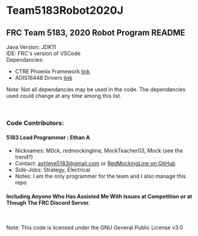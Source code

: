 # Team5183Robot2020J

## FRC Team 5183, 2020 Robot Program README

Java Version: JDK11 <br/>
IDE: FRC's version of VSCode <br/>
Dependancies:
- CTRE Phoenix Framework [link](http://www.ctr-electronics.com/hro.html#product_tabs_technical_resources)
- ADIS16448 Drivers [link](https://github.com/juchong/ADIS16448-RoboRIO-Driver/tree/master/java)

Note: Not all dependancies may be used in the code. The dependancies used could change at any time among this list.

<br/>

### Code Contributors:

#### 5183 Lead Programmer : Ethan A

- Nicknames: M0ck, redmockingline, MockTeacher03, Mock (see the trend?)
- Contact: ashleye5183@gmail.com or [RedMockingLine on GitHub](https://github.com/RED-M0CKING-LINE)
- Side-Jobs: Strategy, Electrical
- Notes: I am the only programmer for the team and I also manage this repo

#### Including Anyone Who Has Assisted Me With Issues at Competition or at Though The FRC Discord Server.

<br/>

Note: This code is licensed under the GNU General Public License v3.0
